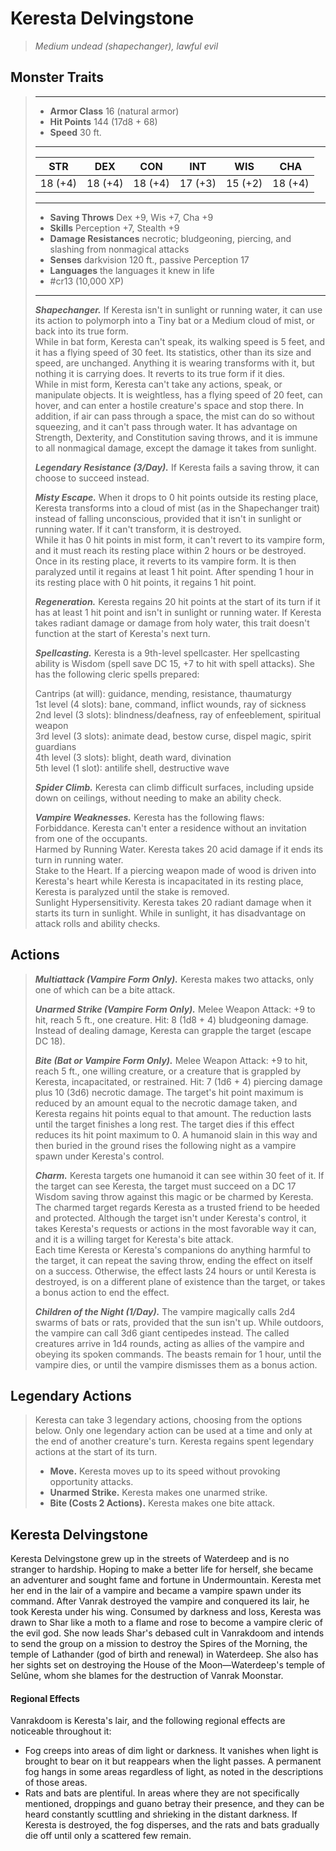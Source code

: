 # Keresta Delvingstone
>*Medium undead (shapechanger), lawful evil*
## Monster Traits
>___
>- **Armor Class** 16 (natural armor)
>- **Hit Points** 144 (17d8 + 68)
>- **Speed** 30 ft.
>___
>|STR|DEX|CON|INT|WIS|CHA|
>|:---:|:---:|:---:|:---:|:---:|:---:|
>|18 (+4)|18 (+4)|18 (+4)|17 (+3)|15 (+2)|18 (+4)|
>___
>- **Saving Throws** Dex +9, Wis +7, Cha +9
>- **Skills** Perception +7, Stealth +9
>- **Damage Resistances** necrotic; bludgeoning, piercing, and slashing from nonmagical attacks
>- **Senses** darkvision 120 ft., passive Perception 17
>- **Languages** the languages it knew in life
>- #cr13 (10,000 XP)
>___
>***Shapechanger.*** If Keresta isn't in sunlight or running water, it can use its action to polymorph into a Tiny bat or a Medium cloud of mist, or back into its true form.  
>While in bat form, Keresta can't speak, its walking speed is 5 feet, and it has a flying speed of 30 feet. Its statistics, other than its size and speed, are unchanged. Anything it is wearing transforms with it, but nothing it is carrying does. It reverts to its true form if it dies.  
>While in mist form, Keresta can't take any actions, speak, or manipulate objects. It is weightless, has a flying speed of 20 feet, can hover, and can enter a hostile creature's space and stop there. In addition, if air can pass through a space, the mist can do so without squeezing, and it can't pass through water. It has advantage on Strength, Dexterity, and Constitution saving throws, and it is immune to all nonmagical damage, except the damage it takes from sunlight.  
>
>***Legendary Resistance (3/Day).*** If Keresta fails a saving throw, it can choose to succeed instead.  
>
>***Misty Escape.*** When it drops to 0 hit points outside its resting place, Keresta transforms into a cloud of mist (as in the Shapechanger trait) instead of falling unconscious, provided that it isn't in sunlight or running water. If it can't transform, it is destroyed.  
>While it has 0 hit points in mist form, it can't revert to its vampire form, and it must reach its resting place within 2 hours or be destroyed. Once in its resting place, it reverts to its vampire form. It is then paralyzed until it regains at least 1 hit point. After spending 1 hour in its resting place with 0 hit points, it regains 1 hit point.  
>
>***Regeneration.*** Keresta regains 20 hit points at the start of its turn if it has at least 1 hit point and isn't in sunlight or running water. If Keresta takes radiant damage or damage from holy water, this trait doesn't function at the start of Keresta's next turn.  
>
>***Spellcasting.*** Keresta is a 9th-level spellcaster. Her spellcasting ability is Wisdom (spell save DC 15, +7 to hit with spell attacks). She has the following cleric spells prepared:  
>
>Cantrips (at will): guidance, mending, resistance, thaumaturgy  
>1st level (4 slots): bane, command, inflict wounds, ray of sickness  
>2nd level (3 slots): blindness/deafness, ray of enfeeblement, spiritual weapon  
>3rd level (3 slots): animate dead, bestow curse, dispel magic, spirit guardians  
>4th level (3 slots): blight, death ward, divination  
>5th level (1 slot): antilife shell, destructive wave  
>
>
>***Spider Climb.*** Keresta can climb difficult surfaces, including upside down on ceilings, without needing to make an ability check.  
>
>***Vampire Weaknesses.*** Keresta has the following flaws:  
>Forbiddance. Keresta can't enter a residence without an invitation from one of the occupants.  
>Harmed by Running Water. Keresta takes 20 acid damage if it ends its turn in running water.  
>Stake to the Heart. If a piercing weapon made of wood is driven into Keresta's heart while Keresta is incapacitated in its resting place, Keresta is paralyzed until the stake is removed.  
>Sunlight Hypersensitivity. Keresta takes 20 radiant damage when it starts its turn in sunlight. While in sunlight, it has disadvantage on attack rolls and ability checks.  
>
## Actions
>***Multiattack (Vampire Form Only).*** Keresta makes two attacks, only one of which can be a bite attack.  
>
>***Unarmed Strike (Vampire Form Only).*** Melee Weapon Attack: +9 to hit, reach 5 ft., one creature. Hit: 8 (1d8 + 4) bludgeoning damage. Instead of dealing damage, Keresta can grapple the target (escape DC 18).  
>
>***Bite (Bat or Vampire Form Only).*** Melee Weapon Attack: +9 to hit, reach 5 ft., one willing creature, or a creature that is grappled by Keresta, incapacitated, or restrained. Hit: 7 (1d6 + 4) piercing damage plus 10 (3d6) necrotic damage. The target's hit point maximum is reduced by an amount equal to the necrotic damage taken, and Keresta regains hit points equal to that amount. The reduction lasts until the target finishes a long rest. The target dies if this effect reduces its hit point maximum to 0. A humanoid slain in this way and then buried in the ground rises the following night as a vampire spawn under Keresta's control.  
>
>***Charm.*** Keresta targets one humanoid it can see within 30 feet of it. If the target can see Keresta, the target must succeed on a DC 17 Wisdom saving throw against this magic or be charmed by Keresta. The charmed target regards Keresta as a trusted friend to be heeded and protected. Although the target isn't under Keresta's control, it takes Keresta's requests or actions in the most favorable way it can, and it is a willing target for Keresta's bite attack.  
>Each time Keresta or Keresta's companions do anything harmful to the target, it can repeat the saving throw, ending the effect on itself on a success. Otherwise, the effect lasts 24 hours or until Keresta is destroyed, is on a different plane of existence than the target, or takes a bonus action to end the effect.  
>
>***Children of the Night (1/Day).*** The vampire magically calls 2d4 swarms of bats or rats, provided that the sun isn't up. While outdoors, the vampire can call 3d6 giant centipedes instead. The called creatures arrive in 1d4 rounds, acting as allies of the vampire and obeying its spoken commands. The beasts remain for 1 hour, until the vampire dies, or until the vampire dismisses them as a bonus action.  
>
## Legendary Actions
>Keresta can take 3 legendary actions, choosing from the options below. Only one legendary action can be used at a time and only at the end of another creature's turn. Keresta regains spent legendary actions at the start of its turn.
>
>- **Move.** Keresta moves up to its speed without provoking opportunity attacks.
>- **Unarmed Strike.** Keresta makes one unarmed strike.
>- **Bite (Costs 2 Actions).** Keresta makes one bite attack.
## Keresta Delvingstone
Keresta Delvingstone grew up in the streets of Waterdeep and is no stranger to hardship. Hoping to make a better life for herself, she became an adventurer and sought fame and fortune in Undermountain. Keresta met her end in the lair of a vampire and became a vampire spawn under its command.
After Vanrak destroyed the vampire and conquered its lair, he took Keresta under his wing. Consumed by darkness and loss, Keresta was drawn to Shar like a moth to a flame and rose to become a vampire cleric of the evil god. She now leads Shar's debased cult in Vanrakdoom and intends to send the group on a mission to destroy the Spires of the Morning, the temple of Lathander (god of birth and renewal) in Waterdeep. She also has her sights set on destroying the House of the Moon—Waterdeep's temple of Selûne, whom she blames for the destruction of Vanrak Moonstar.
#### Regional Effects
Vanrakdoom is Keresta's lair, and the following regional effects are noticeable throughout it:
- Fog creeps into areas of dim light or darkness. It vanishes when light is brought to bear on it but reappears when the light passes. A permanent fog hangs in some areas regardless of light, as noted in the descriptions of those areas.
- Rats and bats are plentiful. In areas where they are not specifically mentioned, droppings and guano betray their presence, and they can be heard constantly scuttling and shrieking in the distant darkness.
If Keresta is destroyed, the fog disperses, and the rats and bats gradually die off until only a scattered few remain.